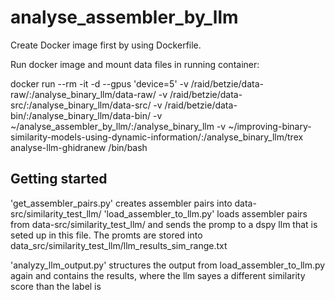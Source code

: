# analyse_assembler_by_llm
Create Docker image first by using Dockerfile.

Run docker image and mount data files in running container: 

docker run --rm -it -d --gpus 'device=5' -v /raid/betzie/data-raw/:/analyse_binary_llm/data-raw/ -v /raid/betzie/data-src/:/analyse_binary_llm/data-src/ -v /raid/betzie/data-bin/:/analyse_binary_llm/data-bin/ -v ~/analyse_assembler_by_llm/:/analyse_binary_llm -v ~/improving-binary-similarity-models-using-dynamic-information/:/analyse_binary_llm/trex analyse-llm-ghidranew /bin/bash




## Getting started

'get_assembler_pairs.py' creates assembler pairs into data-src/similarity_test_llm/
'load_assembler_to_llm.py' loads assembler pairs from data-src/similarity_test_llm/ and sends the promp to a dspy llm that is seted up in this file. The promts are stored into data_src/similarity_test_llm/llm_results_sim_range.txt

'analyzy_llm_output.py' structures the output from load_assembler_to_llm.py again and contains the results, where the llm sayes a different similarity score than the label is





